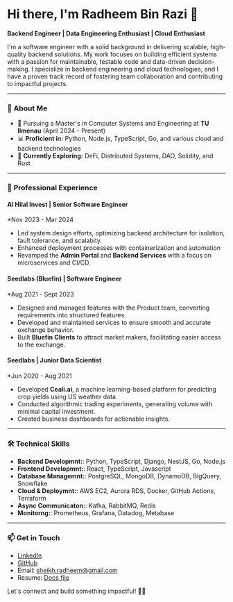 # Hi there, I'm Radheem Bin Razi 👋
**Backend Engineer | Data Engineering Enthusiast | Cloud Enthusiast**

I'm a software engineer with a solid background in delivering scalable, high-quality backend solutions. My work focuses on building efficient systems with a passion for maintainable, testable code and data-driven decision-making. I specialize in backend engineering and cloud technologies, and I have a proven track record of fostering team collaboration and contributing to impactful projects.

---

### 🌟 **About Me**
- 🔧 Pursuing a Master's in Computer Systems and Engineering at **TU Ilmenau** (April 2024 - Present)
- 📊 **Proficient in:** Python, Node.js, TypeScript, Go, and various cloud and backend technologies
- 🌱 **Currently Exploring:** DeFi, Distributed Systems, DAO, Solidity, and Rust

---

### 💼 **Professional Experience**

#### **Al Hilal Invest** | Senior Software Engineer  
*Nov 2023 - Mar 2024  
- Led system design efforts, optimizing backend architecture for isolation, fault tolerance, and scalabity.
- Enhanced deployment processes with containerization and automation
- Revamped the **Admin Portal** and **Backend Services** with a focus on microservices and CI/CD.

#### **Seedlabs (Bluefin)** | Software Engineer  
*Aug 2021 - Sept 2023  
- Designed and managed features with the Product team, converting requirements into structured features.
- Developed and maintained services to ensure smooth and accurate exchange behavior. 
- Built **Bluefin Clients** to attract market makers, facilitating easier access to the exchange.

#### **Seedlabs** | Junior Data Scientist  
*Jun 2020 - Aug 2021  
- Developed **Ceali.ai**, a machine learning-based platform for predicting crop yields using US weather data.
- Conducted algorithmic trading experiments, generating volume with minimal capital investment.
- Created business dashboards for actionable insights.

---

### 🛠️ **Technical Skills**

- **Backend Developmnt:**: Python, TypeScript, Django, NestJS, Go, Node.js
- **Frontend Developmnt:**: React, TypeScript, Javascript
- **Database Managemnt:**: PostgreSQL, MongoDB, DynamoDB, BigQuery, Snowflake
- **Cloud & Deploymnt:**: AWS EC2, Aurora RDS, Docker, GitHub Actions, Terraform
- **Async Communicaton:**: Kafka, RabbitMQ, Redis
- **Monitorng:**: Prometheus, Grafana, Datadog, Metabase

---

### 📫 **Get in Touch**

- [LinkedIn](https://www.linkedin.com/in/radheem-razi/)
- [GitHub](https://github.com/radheem)
- Email: [sheikh.radheem@gmail.com](mailto:sheikh.radheem@gmail.com)
- Resume: [Docs file](https://docs.google.com/document/d/1zxBNWb_eqvAq-kVv55XGb6J6ZpUphMqixJC2H7oGdCI/edit?usp=sharing)

Let's connect and build something impactful! 👨‍💻
